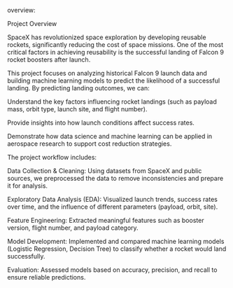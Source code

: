 overview:

Project Overview

SpaceX has revolutionized space exploration by developing reusable rockets, significantly reducing the cost of space missions. One of the most critical factors in achieving reusability is the successful landing of Falcon 9 rocket boosters after launch.

This project focuses on analyzing historical Falcon 9 launch data and building machine learning models to predict the likelihood of a successful landing. By predicting landing outcomes, we can:

Understand the key factors influencing rocket landings (such as payload mass, orbit type, launch site, and flight number).

Provide insights into how launch conditions affect success rates.

Demonstrate how data science and machine learning can be applied in aerospace research to support cost reduction strategies.

The project workflow includes:

Data Collection & Cleaning: Using datasets from SpaceX and public sources, we preprocessed the data to remove inconsistencies and prepare it for analysis.

Exploratory Data Analysis (EDA): Visualized launch trends, success rates over time, and the influence of different parameters (payload, orbit, site).

Feature Engineering: Extracted meaningful features such as booster version, flight number, and payload category.

Model Development: Implemented and compared machine learning models (Logistic Regression, Decision Tree) to classify whether a rocket would land successfully.

Evaluation: Assessed models based on accuracy, precision, and recall to ensure reliable predictions.

